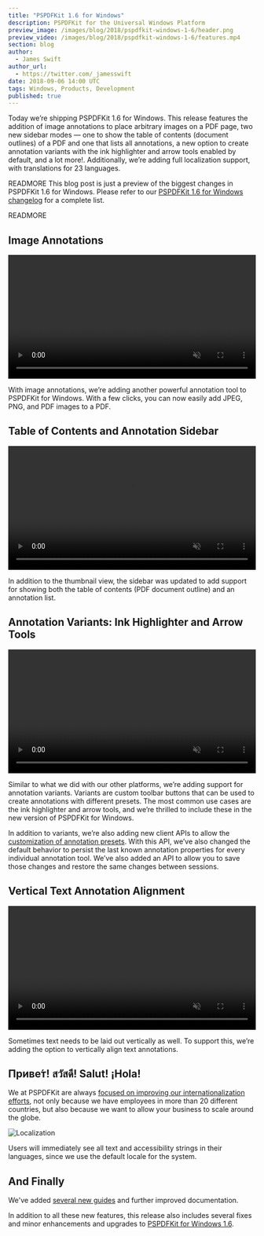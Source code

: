 ```yaml
---
title: "PSPDFKit 1.6 for Windows"
description: PSPDFKit for the Universal Windows Platform
preview_image: /images/blog/2018/pspdfkit-windows-1-6/header.png
preview_video: /images/blog/2018/pspdfkit-windows-1-6/features.mp4
section: blog
author:
  - James Swift
author_url:
  - https://twitter.com/_jamesswift
date: 2018-09-06 14:00 UTC
tags: Windows, Products, Development
published: true
---
```


Today we’re shipping PSPDFKit 1.6 for Windows. This release features the addition of image annotations to place arbitrary images on a PDF page, two new sidebar modes — one to show the table of contents (document outlines) of a PDF and one that lists all annotations, a new option to create annotation variants with the ink highlighter and arrow tools enabled by default, and a lot more!. Additionally, we’re adding full localization support, with translations for 23 languages.

READMORE This blog post is just a preview of the biggest changes in PSPDFKit 1.6 for Windows. Please refer to our [PSPDFKit 1.6 for Windows changelog][changelog] for a complete list.

READMORE

## Image Annotations

<video src="/images/blog/2018/pspdfkit-windows-1-6/images.mp4" width="100%" loop muted playsinline data-controller="video" data-video-autoplay="true"></video>

With image annotations, we’re adding another powerful annotation tool to PSPDFKit for Windows. With a few clicks, you can now easily add JPEG, PNG, and PDF images to a PDF.

## Table of Contents and Annotation Sidebar

<video src="/images/blog/2018/pspdfkit-windows-1-6/sidebar.mp4" width="100%" loop muted playsinline data-controller="video" data-video-autoplay="true"></video>

In addition to the thumbnail view, the sidebar was updated to add support for showing both the table of contents (PDF document outline) and an annotation list.

## Annotation Variants: Ink Highlighter and Arrow Tools

<video src="/images/blog/2018/pspdfkit-windows-1-6/inkarrow.mp4" width="100%" loop muted playsinline data-controller="video" data-video-autoplay="true"></video>

Similar to what we did with our other platforms, we’re adding support for annotation variants. Variants are custom toolbar buttons that can be used to create annotations with different presets. The most common use cases are the ink highlighter and arrow tools, and we’re thrilled to include these in the new version of PSPDFKit for Windows.

In addition to variants, we’re also adding new client APIs to allow the [customization of annotation presets][presets]. With this API, we’ve also changed the default behavior to persist the last known annotation properties for every individual annotation tool. We’ve also added an API to allow you to save those changes and restore the same changes between sessions.

## Vertical Text Annotation Alignment

<video src="/images/blog/2018/pspdfkit-windows-1-6/aligntext.mp4" width="100%" loop muted playsinline data-controller="video" data-video-autoplay="true"></video>

Sometimes text needs to be laid out vertically as well. To support this, we’re adding the option to vertically align text annotations.

## Приве́т! สวัสดี! Salut! ¡Hola!

We at PSPDFKit are always [focused on improving our internationalization efforts][localization at pspdfkit], not only because we have employees in more than 20 different countries, but also because we want to allow your business to scale around the globe.

![Localization](/images/blog/2018/pspdfkit-windows-1-6/localization.png)

Users will immediately see all text and accessibility strings in their languages, since we use the default locale for the system.

## And Finally

We've added [several new guides][guides] and further improved documentation.

In addition to all these new features, this release also includes several fixes and minor enhancements and upgrades to [PSPDFKit for Windows 1.6][changelog].

[guides]: /guides/windows/current/
[windows website]: /windows
[changelog]: /changelog/windows/#1.6.0
[localization at pspdfkit]: https://pspdfkit.com/blog/2018/localization-at-pspdfkit/
[presets]: /guides/windows/current/customizing-the-interface/customizing-the-toolbar/#annotation-presets

